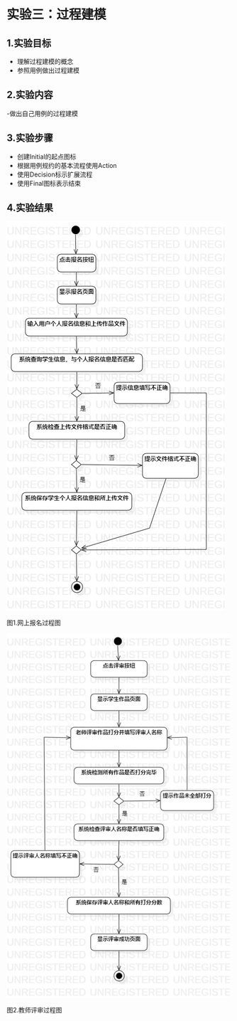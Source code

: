 # 实验三：过程建模

## 1.实验目标

- 理解过程建模的概念
- 参照用例做出过程建模

## 2.实验内容

-做出自己用例的过程建模

## 3.实验步骤

- 创建Initial的起点图标
- 根据用例规约的基本流程使用Action
- 使用Decision标示扩展流程
- 使用Final图标表示结束

## 4.实验结果
 ![过程图](./Lab3_ActivityDiagram1.jpg)  
  
  图1.网上报名过程图

 ![过程图](./Lab3_ActivityDiagram2.jpg)  
 
  图2.教师评审过程图
